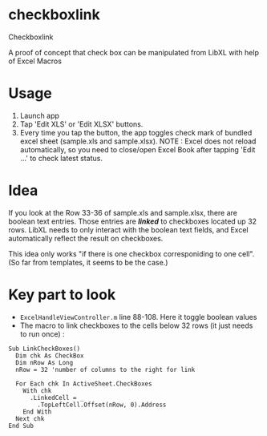 checkboxlink
============

Checkboxlink

A proof of concept that check box can be manipulated from LibXL with help of Excel Macros

# Usage

1. Launch app
2. Tap 'Edit XLS' or 'Edit XLSX' buttons.
3. Every time you tap the button, the app toggles check mark of bundled excel sheet (sample.xls and sample.xlsx).
NOTE : Excel does not reload automatically, so you need to close/open Excel Book after tapping 'Edit ...' to check latest status.

# Idea

If you look at the Row 33-36 of sample.xls and sample.xlsx, there are boolean text entries. Those entries are *__linked__* to checkboxes located up 32 rows. LibXL needs to only interact with the boolean text fields, and Excel automatically reflect the result on checkboxes.

This idea only works "if there is one checkbox corresponiding to one cell". (So far from templates, it seems to be the case.)

# Key part to look
* `ExcelHandleViewController.m` line 88-108. Here it toggle boolean values
* The macro to link checkboxes to the cells below 32 rows (it just needs to run once) : 
```
Sub LinkCheckBoxes()
  Dim chk As CheckBox
  Dim nRow As Long
  nRow = 32 'number of columns to the right for link

  For Each chk In ActiveSheet.CheckBoxes
    With chk
      .LinkedCell = _
        .TopLeftCell.Offset(nRow, 0).Address
    End With
  Next chk
End Sub
```
